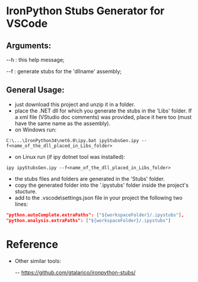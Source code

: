 # IronPython Stubs Generator for VSCode

Arguments:
--------------
--h          : this help message;

--f<dllname> : generate stubs for the 'dllname' assembly;

General Usage:
--------------
- just download this project and unzip it in a folder.
- place the .NET dll for which you generate the stubs in the 'Libs' folder. 
  If a xml file (VStudio doc comments) was provided, place it here too 
  (must have the same name as the assembly).
- on Windows run:

```
C:\...\IronPython34\net6.0\ipy.bat ipyStubsGen.ipy --f<name_of_the_dll_placed_in_Libs_folder>
```

- on Linux run (if ipy dotnet tool was installed):

```
ipy ipyStubsGen.ipy --f<name_of_the_dll_placed_in_Libs_folder>
```

- the stubs files and folders are generated in the 'Stubs' folder.
- copy the generated folder into the '.ipystubs' folder inside the project's stucture.
- add to the .vscode\settings.json file in your project the following two lines:

```json
"python.autoComplete.extraPaths": ["${workspaceFolder}/.ipystubs"],
"python.analysis.extraPaths": ["${workspaceFolder}/.ipystubs"]
```

# Reference

- Other similar tools:

  -- https://github.com/gtalarico/ironpython-stubs/